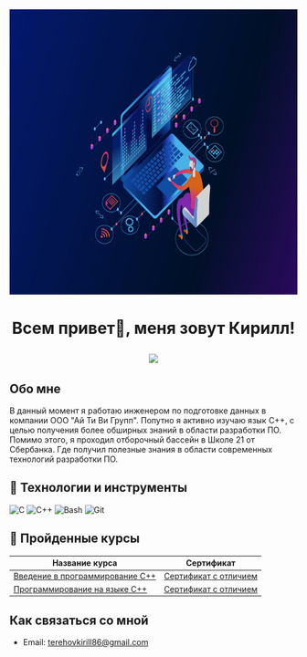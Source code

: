 <img src="https://github.com/kirillterehov/kirillterehov/blob/main/assets/header.jpg" alt="Header" width="1900" height="500">

# <p align="center"> Всем привет👋, меня зовут Кирилл!</p>

<p align="center">
  <a href="https://t.me/KirillTerex">
    <img src="https://img.shields.io/badge/Telegram-090909">
  </a>
</p>

## Обо мне 
В данный момент я работаю инженером по подготовке данных в компании ООО "Ай Ти Ви Групп". Попутно я активно изучаю язык C++, с целью получения более обширных знаний в области разработки ПО. Помимо этого, я проходил отборочный бассейн в Школе 21 от Сбербанка. Где получил полезные знания в области современных технологий разработки ПО.

## :space_invader: Технологии и инструменты

![C](https://img.shields.io/badge/C-090909?style=for-the-badge&logo=C&logoColor=5B69BB)
![C++](https://img.shields.io/badge/C++-090909?style=for-the-badge&logo=C%2b%2b&logoColor=5B69BB)
![Bash](https://img.shields.io/badge/GNU%20Bash-090909?style=for-the-badge&logo=GNU%20Bash&logoColor=ffcb00)
![Git](https://img.shields.io/badge/GIT-090909?style=for-the-badge&logo=GIT&logoColor=ffcb00)

## :notebook: Пройденные курсы 

| Название курса |Сертификат|
| --- | --- |
| [Введение в программирование С++](https://stepik.org/course/363/syllabus) | [Сертификат с отличием](https://stepik.org/cert/2339222)|
| [Программирование на языке C++](https://stepik.org/course/7/syllabus) | [Сертификат с отличием](https://stepik.org/cert/2487317)|

## Как связаться со мной 

- Email: terehovkirill86@gmail.com
